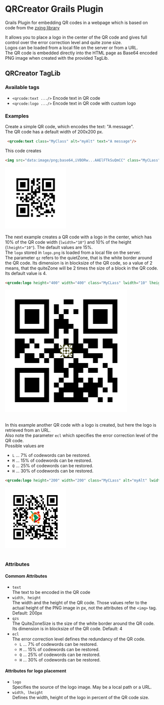 # QRCreator Grails Plugin
Grails Plugin for embedding QR codes in a webpage which is based on code from the 
[zxing library ](https://github.com/zxing/zxing)

It allows you to place a logo in the center of the QR code and gives full control over the error correction level and quite zone size.  
Logos can be loaded from a local file on the server or from a URL.  
The QR code is embedded directly into the HTML page as Base64 encoded PNG image when created with the provided TagLib.


## QRCreator TagLib

### Available tags

* `<qrcode:text .../>` Encode text in QR code
* `<qrcode:logo .../>` Encode text in QR code with custom logo 

### Examples  

Create a simple QR code, which encodes the text: "A message".   
The QR code has a default width of 200x200 px.

```html
 <qrcode:text class="MyClass" alt="myAlt" text="A message"/>
```
This code creates 
```html
<img src="data:image/png;base64,iVBORw...AAElFTkSuQmCC" class="MyCLass" alt="myAlt">
```
![QR 1](/img/qr1.png)
<br/>
<br/>
The next example creates a QR code with a logo in the center, which has
10% of the QR code width (`lwidth="10"`) and 10% of the
height (`lheight="10"`).  The default values are 15%.  
The `logo` stored in `logo.png` is loaded from a local file on the server.  
The parameter `qz` refers to the quietZone, that is the white border around the QR code. Its dimension is in blocksize of the QR code, so a 
value of 2 means, that the quiteZone will be 2 times the size of a block in the QR code. Its default value is 4.
```html
<qrcode:logo height="400" width="400" class="MyCLass" lwidth="10" lheight="10" logo="images/logo.png" qzs="2" text="Another messages"/>
```
![QR 1](/img/qr2.png)
<br/>
<br/>

In this example another QR code with a logo is created, but here the logo is retrieved from an URL.  
Also note the parameter `ecl` which specifies the error correction level of the QR code.  
Possible values are 
* `L` ... 7% of codewords can be restored.
* `M` ... 15% of codewords can be restored.
* `Q` ... 25% of codewords can be restored.
* `H` ... 30% of codewords can be restored.

```html
<qrcode:logo height="200" width="200" class="MyCLass" alt="myAlt" lwidth="25" lheight="25" logo="http://upload.wikimedia.org/wikipedia/commons/2/28/Ubuntu-sur.png" ecl="H" text="Last but not least"/>

```
![QR 1](/img/qr3.png)
<br/>
<br/>

### Attributes

#### Commom Attributes

* `text`  
	The text to be encoded in the QR code
* `width, height`  
	The width and the height of the QR code. Those values refer to the actual height of the PNG image in px, not the attributes
    of the `<img>` tag. Default: 200px
* `qzs`  
	The QuiteZoneSize is the size of the white border around the QR code. Its dimension is in blocksize of the QR code. Default: 4
* `ecl`  
	The error correction level defines the redundancy of the QR code.
    * `L` ... 7% of codewords can be restored.
	* `M` ... 15% of codewords can be restored.
	* `Q` ... 25% of codewords can be restored.
	* `H` ... 30% of codewords can be restored.
    
    
#### Attributes for logo placement

* `logo`  
	Specifies the source of the logo image. May be a local path or a URL.
* `width, lheight`  
	Defines the width, height of the logo in percent of the QR code size.
	

